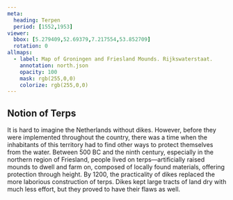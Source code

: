 ```yaml
---
meta:
  heading: Terpen
  period: [1552,1953]
viewer:
  bbox: [5.279409,52.69379,7.217554,53.852709]
  rotation: 0
allmaps:
  - label: Map of Groningen and Friesland Mounds. Rijkswaterstaat.
    annotation: north.json
    opacity: 100
    mask: rgb(255,0,0)
    colorize: rgb(255,0,0)
---
```


## Notion of Terps

It is hard to imagine the Netherlands without dikes. However, before they were implemented throughout the country, there was a time when the inhabitants of this territory had to find other ways to protect themselves from the water. Between 500 BC and the ninth century, especially in the northern region of Friesland, people lived on terps—artificially raised mounds to dwell and farm on, composed of locally found materials, offering protection through height. By 1200, the practicality of dikes replaced the more laborious construction of terps. Dikes kept large tracts of land dry with much less effort, but they proved to have their flaws as well.
